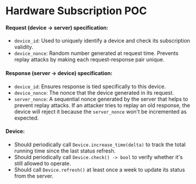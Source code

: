 # Hardware Subscription POC

#### Request (device -> server) specification:
  - `device_id`: Used to uniquely identify a device and check its
    subscription validity.
  - `device_nonce`: Random number generated at request time.  Prevents
    replay attacks by making each request-response pair unique.

#### Response (server -> device) specification:
  - `device_id`: Ensures response is tied specifically to this device.
  - `device_nonce`: The nonce that the device generated in its request.
  - `server_nonce`: A sequential nonce generated by the server that
    helps to prevent replay attacks.  If an attacker tries to replay
    an old response, the device will reject it because the
    `server_nonce` won't be incremented as expected.

#### Device:
  - Should periodically call `Device.increase_time(delta)` to track
    the total running time since the last status refresh.
  - Should periodically call `Device.check() -> bool` to verify
    whether it's still allowed to operate.
  - Should call `Device.refresh()` at least once a week to update its
    status from the server.
